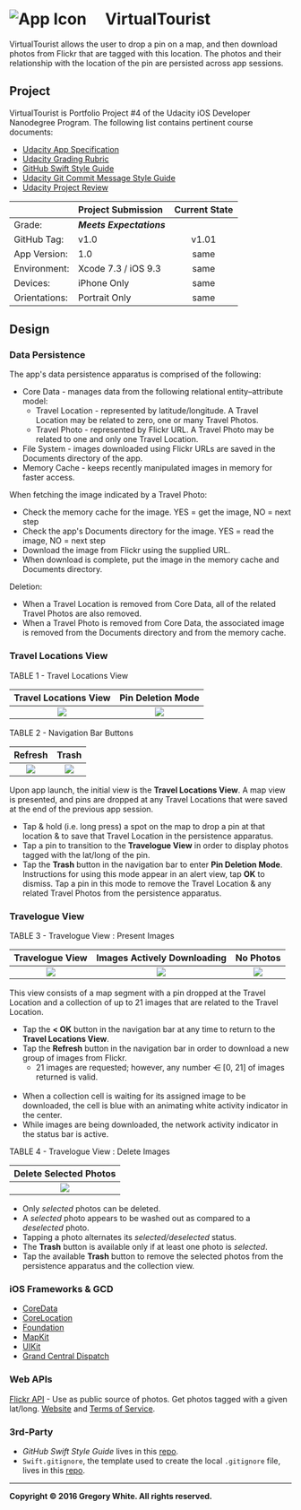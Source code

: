 # ![App Icon](./Paperwork/images/VirtualTourist_80.png)&nbsp;&nbsp;&nbsp;&nbsp;&nbsp;VirtualTourist

VirtualTourist allows the user to drop a pin on a map, and then download photos from Flickr that are tagged with this location.  The photos and their relationship with the location of the pin are persisted across app sessions.

## Project

VirtualTourist is Portfolio Project #4 of the Udacity iOS Developer Nanodegree Program.  The following list contains pertinent course documents:
* [Udacity App Specification](./Paperwork/Udacity/UdacityAppSpecification.pdf)  
* [Udacity Grading Rubric](./Paperwork/Udacity/UdacityGradingRubric.pdf)  
* [GitHub Swift Style Guide](./Paperwork/Udacity/GitHubSwiftStyleGuide.pdf)  
* [Udacity Git Commit Message Style Guide](./Paperwork/Udacity/UdacityGitCommitMessageStyleGuide.pdf)  
* [Udacity Project Review](./Paperwork/Udacity/ProjectReview.pdf)

|               | Project Submission       | Current State |
| :----------   | :-------------           | :-----------: |
| Grade:        | ***Meets Expectations*** |               |
| GitHub Tag:   | v1.0                     | v1.01 |
| App Version:  | 1.0                      | same |
| Environment:  | Xcode 7.3 / iOS 9.3      | same |
| Devices:      | iPhone Only              | same |
| Orientations: | Portrait Only            | same |

## Design

### Data Persistence

The app's data persistence apparatus is comprised of the following:

* Core Data - manages data from the following relational entity–attribute model:
  - Travel Location - represented by latitude/longitude.  A Travel Location may be related to zero, one or many Travel Photos.
  - Travel Photo - represented by Flickr URL.  A Travel Photo may be related to one and only one Travel Location.
* File System - images downloaded using Flickr URLs are saved in the Documents directory of the app.
* Memory Cache - keeps recently manipulated images in memory for faster access.

When fetching the image indicated by a Travel Photo:

* Check the memory cache for the image.  YES = get the image, NO = next step
* Check the app's Documents directory for the image.  YES = read the image, NO = next step
* Download the image from Flickr using the supplied URL.
* When download is complete, put the image in the memory cache and Documents directory.

Deletion:

* When a Travel Location is removed from Core Data, all of the related Travel Photos are also removed.
* When a Travel Photo is removed from Core Data, the associated image is removed from the Documents directory and from the memory cache.

### Travel Locations View

TABLE 1 - Travel Locations View 

| **Travel Locations View** | **Pin Deletion Mode** | 
| :-----------------------: | :-------------------: |
| ![](./Paperwork/images/TravelLocationsView_300x534.png) | ![](./Paperwork/images/TapPinToDelete_300x534.png) | 

TABLE 2 - Navigation Bar Buttons 

| Refresh | Trash |
| :---:   | :---: |
| ![](./Paperwork/images/RefreshButtonIcon_50.png) | ![](./Paperwork/images/TrashButtonIcon_50.png) | 

Upon app launch, the initial view is the **Travel Locations View**.  A map view is presented, and pins are dropped at any Travel Locations that were saved at the end of the previous app session.  

* Tap & hold (i.e. long press) a spot on the map to drop a pin at that location & to save that Travel Location in the persistence apparatus.
* Tap a pin to transition to the **Travelogue View** in order to display photos tagged with the lat/long of the pin.
* Tap the **Trash** button in the navigation bar to enter **Pin Deletion Mode**.  Instructions for using this mode appear in an alert view, tap **OK** to dismiss.  Tap a pin in this mode to remove the Travel Location & any related Travel Photos from the persistence apparatus.

### Travelogue View

TABLE 3 - Travelogue View : Present Images

| **Travelogue View** | **Images Actively Downloading**  | **No Photos** |
| :-----------------: | :------------------------------: | :-----------: |
| ![](./Paperwork/images/TravelogueView_300x534.png) | ![](./Paperwork/images/ActivityIndicators_300x534.png) | ![](./Paperwork/images/EmptyTravelogue_300x534.png) |

This view consists of a map segment with a pin dropped at the Travel Location and a collection of up to 21 images that are related to the Travel Location.

* Tap the **< OK** button in the navigation bar at any time to return to the **Travel Locations View**.
* Tap the **Refresh** button in the navigation bar in order to download a new group of images from Flickr.
  - 21 images are requested;  however, any number ⋲ [0, 21] of images returned is valid.<br/><br/>
* When a collection cell is waiting for its assigned image to be downloaded, the cell is blue with an animating white activity indicator in the center.
* While images are being downloaded, the network activity indicator in the status bar is active.

TABLE 4 - Travelogue View : Delete Images

| **Delete Selected Photos** | 
| :------------------------: | 
| ![](./Paperwork/images/SelectedPhotos_300x534.png) | 

* Only *selected* photos can be deleted.
* A *selected* photo appears to be washed out as compared to a *deselected* photo.
* Tapping a photo alternates its *selected/deselected* status.
* The **Trash** button is available only if at least one photo is *selected*.
* Tap the available **Trash** button to remove the selected photos from the persistence apparatus and the collection view.

### iOS Frameworks & GCD

- [CoreData](./Paperwork/READMEFiles/CoreData.md)
- [CoreLocation](./Paperwork/READMEFiles/CoreLocation.md)
- [Foundation](./Paperwork/READMEFiles/Foundation.md)
- [MapKit](./Paperwork/READMEFiles/MapKit.md)
- [UIKit](./Paperwork/READMEFiles/UIKit.md)
- [Grand Central Dispatch](./Paperwork/READMEFiles/GCD.md)

### Web APIs

[Flickr API](https://www.flickr.com/services/api/) - Use as public source of photos.  Get photos tagged with a given lat/long.  [Website](https://www.flickr.com/) and [Terms of Service](https://policies.yahoo.com/us/en/yahoo/terms/utos/index.htm).

### 3rd-Party

* *GitHub Swift Style Guide* lives in this [repo](https://github.com/github/swift-style-guide).
* `Swift.gitignore`, the template used to create the local `.gitignore` file, lives in this [repo](https://github.com/github/gitignore).

---
**Copyright © 2016 Gregory White. All rights reserved.**
